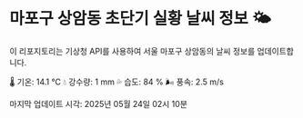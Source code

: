 
# 마포구 상암동 초단기 실황 날씨 정보 🌤️

이 리포지토리는 기상청 API를 사용하여 서울 마포구 상암동의 날씨 정보를 업데이트합니다. 

🌡️ 기온: 14.1 ℃
💧 강수량: 1 mm
💦 습도: 84 %
🌬️ 풍속: 2.5 m/s

마지막 업데이트 시각: 2025년 05월 24일 02시 10분    
